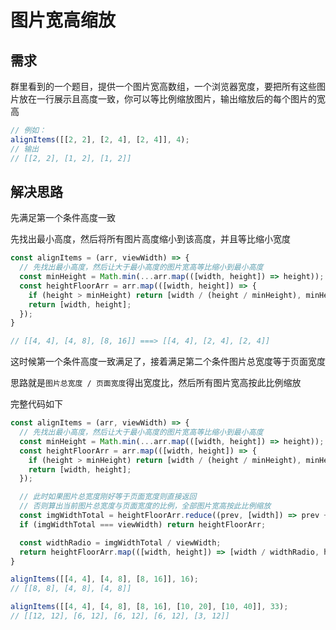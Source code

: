 # 图片宽高缩放

## 需求

群里看到的一个题目，提供一个图片宽高数组，一个浏览器宽度，要把所有这些图片放在一行展示且高度一致，你可以等比例缩放图片，输出缩放后的每个图片的宽高

``` javascript
// 例如：
alignItems([[2, 2], [2, 4], [2, 4]], 4);
// 输出
// [[2, 2], [1, 2], [1, 2]]
```

## 解决思路

先满足第一个条件高度一致

先找出最小高度，然后将所有图片高度缩小到该高度，并且等比缩小宽度

``` javascript
const alignItems = (arr, viewWidth) => {
  // 先找出最小高度，然后让大于最小高度的图片宽高等比缩小到最小高度
  const minHeight = Math.min(...arr.map(([width, height]) => height));
  const heightFloorArr = arr.map(([width, height]) => {
    if (height > minHeight) return [width / (height / minHeight), minHeight];
    return [width, height];
  });
}

// [[4, 4], [4, 8], [8, 16]] ===> [[4, 4], [2, 4], [2, 4]]
```

这时候第一个条件高度一致满足了，接着满足第二个条件图片总宽度等于页面宽度

思路就是`图片总宽度 / 页面宽度`得出宽度比，然后所有图片宽高按此比例缩放

完整代码如下

``` javascript
const alignItems = (arr, viewWidth) => {
  // 先找出最小高度，然后让大于最小高度的图片宽高等比缩小到最小高度
  const minHeight = Math.min(...arr.map(([width, height]) => height));
  const heightFloorArr = arr.map(([width, height]) => {
    if (height > minHeight) return [width / (height / minHeight), minHeight];
    return [width, height];
  });

  // 此时如果图片总宽度刚好等于页面宽度则直接返回
  // 否则算出当前图片总宽度与页面宽度的比例，全部图片宽高按此比例缩放
  const imgWidthTotal = heightFloorArr.reduce((prev, [width]) => prev + width, 0);
  if (imgWidthTotal === viewWidth) return heightFloorArr;

  const widthRadio = imgWidthTotal / viewWidth;
  return heightFloorArr.map(([width, height]) => [width / widthRadio, height / widthRadio]);
}

alignItems([[4, 4], [4, 8], [8, 16]], 16);
// [[8, 8], [4, 8], [4, 8]]

alignItems([[4, 4], [4, 8], [8, 16], [10, 20], [10, 40]], 33);
// [[12, 12], [6, 12], [6, 12], [6, 12], [3, 12]]
```
